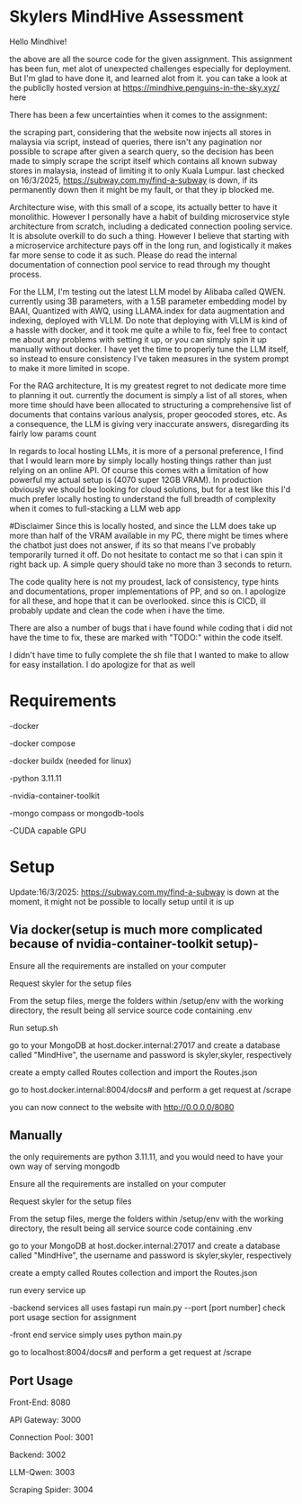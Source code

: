 # Skylers MindHive Assessment
Hello Mindhive!

the above are all the source code for the given assignment. This assignment has been fun, met alot of unexpected challenges especially for deployment. But I'm glad to have done it, and learned alot from it.
you can take a look at the publiclly hosted version at https://mindhive.penguins-in-the-sky.xyz/ here

There has been a few uncertainties when it comes to the assignment: 

the scraping part, considering that the website now injects all stores in malaysia via script, instead of queries, there isn't any pagination nor possible to scrape after given a search query, so the decision has been made to simply scrape the script itself which contains all known subway stores in malaysia, instead of limiting it to only Kuala Lumpur. last checked on 16/3/2025, https://subway.com.my/find-a-subway is down, if its permanently down then it might be my fault, or that they ip blocked me.

Architecture wise, with this small of a scope, its actually better to have it monolithic. However I personally have a habit of building microservice style architecture from scratch, including a dedicated connection pooling service. It is absolute overkill to do such a thing. However I believe that starting with a microservice architecture pays off in the long run, and logistically it makes far more sense to code it as such. Please do read the internal documentation of connection pool service to read through my thought process.

For the LLM, I'm testing out the latest LLM model by Alibaba called QWEN. currently using 3B parameters, with a 1.5B parameter embedding model by BAAI, Quantized with AWQ, using LLAMA.index for data augmentation and indexing, deployed with VLLM. Do note that deploying with VLLM is kind of a hassle with docker, and it took me quite a while to fix, feel free to contact me about any problems with setting it up, or you can simply spin it up manually without docker. I have yet the time to properly tune the LLM itself, so instead to ensure consistency I've taken measures in the system prompt to make it more limited in scope.

For the RAG architecture, It is my greatest regret to not dedicate more time to planning it out. currently the document is simply a list of all stores, when more time should have been allocated to structuring a comprehensive list of documents that contains various analysis, proper geocoded stores, etc. As a consequence, the LLM is giving very inaccurate answers, disregarding its fairly low params count

In regards to local hosting LLMs, it is more of a personal preference, I find that I would learn more by simply locally hosting things rather than just relying on an online API. Of course this comes with a limitation of how powerful my actual setup is (4070 super 12GB VRAM). In production obviously we should be looking for cloud solutions, but for a test like this I'd much prefer locally hosting to understand the full breadth of complexity when it comes to full-stacking a LLM web app

#Disclaimer
Since this is locally hosted, and since the LLM does take up more than half of the VRAM available in my PC, there might be times where the chatbot just does not answer, if its so that means I've probably temporarily turned it off. Do not hesitate to contact me so that i can spin it right back up. A simple query should take no more than 3 seconds to return.

The code quality here is not my proudest, lack of consistency, type hints and documentations, proper implementations of PP, and so on. I apologize for all these, and hope that it can be overlooked. since this is CICD, ill probably update and clean the code when i have the time.

There are also a number of bugs that i have found while coding that i did not have the time to fix, these are marked with "TODO:" within the code itself.

I didn't have time to fully complete the sh file that I wanted to make to allow for easy installation. I do apologize for that as well

# Requirements
-docker

-docker compose

-docker buildx (needed for linux)

-python 3.11.11

-nvidia-container-toolkit

-mongo compass or mongodb-tools

-CUDA capable GPU

# Setup
Update:16/3/2025: https://subway.com.my/find-a-subway is down at the moment, it might not be possible to locally setup until it is up

## Via docker(setup is much more complicated because of nvidia-container-toolkit setup)-
Ensure all the requirements are installed on your computer

Request skyler for the setup files

From the setup files, merge the folders within /setup/env with the working directory, the result being all service source code containing .env

Run setup.sh

go to your MongoDB at host.docker.internal:27017 and create a database called "MindHive", the username and password is skyler,skyler, respectively

create a empty called Routes collection and import the Routes.json

go to host.docker.internal:8004/docs# and perform a get request at /scrape

you can now connect to the website with http://0.0.0.0/8080


## Manually
the only requirements are python 3.11.11, and you would need to have your own way of serving mongodb

Ensure all the requirements are installed on your computer

Request skyler for the setup files

From the setup files, merge the folders within /setup/env with the working directory, the result being all service source code containing .env

go to your MongoDB at host.docker.internal:27017 and create a database called "MindHive", the username and password is skyler,skyler, respectively

create a empty called Routes collection and import the Routes.json

run every service up

-backend services all uses fastapi run main.py --port [port number] check port usage section for assignment

-front end service simply uses python main.py

go to localhost:8004/docs# and perform a get request at /scrape


## Port Usage

Front-End: 8080

API Gateway: 3000

Connection Pool: 3001

Backend: 3002

LLM-Qwen: 3003

Scraping Spider: 3004


